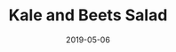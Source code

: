 ---
title: "Kale and Beets Salad"
date: 2019-05-06
description: "The salad that made us fall in love with kale"
tags: [vegan, salad, vegetarian, kale, beets, cold dish]
---